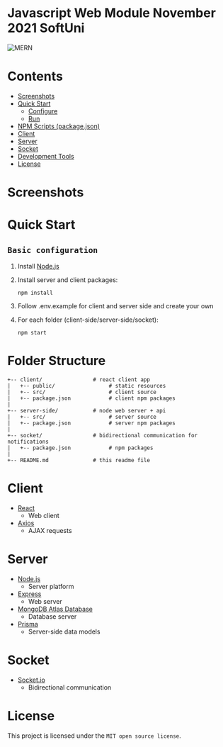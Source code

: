 # Javascript Web Module November 2021 SoftUni

![MERN](https://raw.githubusercontent.com/miles-till/easy-mern-stack/master/media/mern.png)

# Contents

- [Screenshots](#Screenshots)
- [Quick Start](#quick-start)
  - [Configure](#configure)
  - [Run](#run)
- [NPM Scripts (package.json)](#npm-scripts-package.json)
- [Client](#client)
- [Server](#server)
- [Socket](#socket)
- [Development Tools](#development-tools)
- [License](#license)

# Screenshots


# Quick Start

## `Basic configuration`

1. Install [Node.js](https://nodejs.org/en/)
2. Install server and client packages:
   ```
   npm install
   ```
3. Follow .env.example for client and server side and create your own

4. For each folder (client-side/server-side/socket):

   ```
   npm start
   ```


# Folder Structure

```
+-- client/                # react client app
|   +-- public/                 # static resources
|   +-- src/                    # client source
|   +-- package.json            # client npm packages
|
+-- server-side/           # node web server + api
|   +-- src/                    # server source
|   +-- package.json            # server npm packages
|
+-- socket/                # bidirectional communication for notifications
|   +-- package.json            # npm packages
|
+-- README.md              # this readme file
```

# Client

- [React](https://reactjs.org/)
  - Web client
- [Axios](https://github.com/axios/axios)
  - AJAX requests

# Server

- [Node.js](https://nodejs.org/en/)
  - Server platform
- [Express](https://expressjs.com/)
  - Web server
- [MongoDB Atlas Database](https://www.mongodb.com/atlas/database)
  - Database server
- [Prisma](https://www.prisma.io/)
  - Server-side data models

# Socket
- [Socket.io](https://socket.io/)
  - Bidirectional communication

# License

This project is licensed under the `MIT open source license`.
